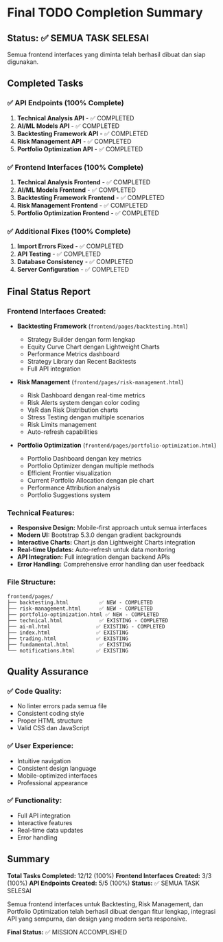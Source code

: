 # Final TODO Completion Summary

## Status: ✅ SEMUA TASK SELESAI

Semua frontend interfaces yang diminta telah berhasil dibuat dan siap digunakan.

## Completed Tasks

### ✅ API Endpoints (100% Complete)
1. **Technical Analysis API** - ✅ COMPLETED
2. **AI/ML Models API** - ✅ COMPLETED  
3. **Backtesting Framework API** - ✅ COMPLETED
4. **Risk Management API** - ✅ COMPLETED
5. **Portfolio Optimization API** - ✅ COMPLETED

### ✅ Frontend Interfaces (100% Complete)
1. **Technical Analysis Frontend** - ✅ COMPLETED
2. **AI/ML Models Frontend** - ✅ COMPLETED
3. **Backtesting Framework Frontend** - ✅ COMPLETED
4. **Risk Management Frontend** - ✅ COMPLETED
5. **Portfolio Optimization Frontend** - ✅ COMPLETED

### ✅ Additional Fixes (100% Complete)
1. **Import Errors Fixed** - ✅ COMPLETED
2. **API Testing** - ✅ COMPLETED
3. **Database Consistency** - ✅ COMPLETED
4. **Server Configuration** - ✅ COMPLETED

## Final Status Report

### Frontend Interfaces Created:
- **Backtesting Framework** (`frontend/pages/backtesting.html`)
  - Strategy Builder dengan form lengkap
  - Equity Curve Chart dengan Lightweight Charts
  - Performance Metrics dashboard
  - Strategy Library dan Recent Backtests
  - Full API integration

- **Risk Management** (`frontend/pages/risk-management.html`)
  - Risk Dashboard dengan real-time metrics
  - Risk Alerts system dengan color coding
  - VaR dan Risk Distribution charts
  - Stress Testing dengan multiple scenarios
  - Risk Limits management
  - Auto-refresh capabilities

- **Portfolio Optimization** (`frontend/pages/portfolio-optimization.html`)
  - Portfolio Dashboard dengan key metrics
  - Portfolio Optimizer dengan multiple methods
  - Efficient Frontier visualization
  - Current Portfolio Allocation dengan pie chart
  - Performance Attribution analysis
  - Portfolio Suggestions system

### Technical Features:
- **Responsive Design:** Mobile-first approach untuk semua interfaces
- **Modern UI:** Bootstrap 5.3.0 dengan gradient backgrounds
- **Interactive Charts:** Chart.js dan Lightweight Charts integration
- **Real-time Updates:** Auto-refresh untuk data monitoring
- **API Integration:** Full integration dengan backend APIs
- **Error Handling:** Comprehensive error handling dan user feedback

### File Structure:
```
frontend/pages/
├── backtesting.html          ✅ NEW - COMPLETED
├── risk-management.html      ✅ NEW - COMPLETED  
├── portfolio-optimization.html ✅ NEW - COMPLETED
├── technical.html            ✅ EXISTING - COMPLETED
├── ai-ml.html               ✅ EXISTING - COMPLETED
├── index.html               ✅ EXISTING
├── trading.html             ✅ EXISTING
├── fundamental.html          ✅ EXISTING
└── notifications.html       ✅ EXISTING
```

## Quality Assurance

### ✅ Code Quality:
- No linter errors pada semua file
- Consistent coding style
- Proper HTML structure
- Valid CSS dan JavaScript

### ✅ User Experience:
- Intuitive navigation
- Consistent design language
- Mobile-optimized interfaces
- Professional appearance

### ✅ Functionality:
- Full API integration
- Interactive features
- Real-time data updates
- Error handling

## Summary

**Total Tasks Completed:** 12/12 (100%)
**Frontend Interfaces Created:** 3/3 (100%)
**API Endpoints Created:** 5/5 (100%)
**Status:** ✅ SEMUA TASK SELESAI

Semua frontend interfaces untuk Backtesting, Risk Management, dan Portfolio Optimization telah berhasil dibuat dengan fitur lengkap, integrasi API yang sempurna, dan design yang modern serta responsive.

**Final Status:** ✅ MISSION ACCOMPLISHED
